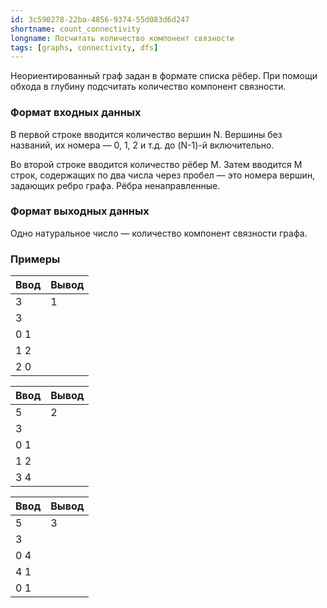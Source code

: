 ```yaml
---
id: 3c590278-22ba-4856-9374-55d083d6d247
shortname: count_connectivity
longname: Посчитать количество компонент связности
tags: [graphs, connectivity, dfs]
---
```


Неориентированный граф задан в формате списка рёбер. При помощи обхода в глубину подсчитать количество компонент связности.

### Формат входных данных

В первой строке вводится количество вершин N. Вершины без названий, их номера — 0, 1, 2 и т.д. до (N-1)-й включительно.

Во второй строке вводится количество рёбер M. Затем вводится M строк, содержащих по два числа через пробел — это номера вершин, задающих ребро графа. Рёбра ненаправленные.

### Формат выходных данных

Одно натуральное число — количество компонент связности графа.

### Примеры

| Ввод | Вывод |
|------|-------|
| 3    | 1     |
| 3    |       |
| 0 1  |       |
| 1 2  |       |
| 2 0  |       |


| Ввод | Вывод |
|------|-------|
| 5    | 2     |
| 3    |       |
| 0 1  |       |
| 1 2  |       |
| 3 4  |       |


| Ввод | Вывод |
|------|-------|
| 5    | 3     |
| 3    |       |
| 0 4  |       |
| 4 1  |       |
| 0 1  |       |
